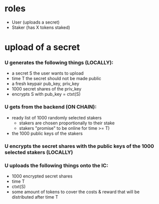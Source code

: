 # roles

- User (uploads a secret)
- Staker (has X tokens staked)

# upload of a secret

### U generates the following things (LOCALLY):
* a secret S the user wants to upload
* time T the secret should not be made public
* a fresh keypair pub_key, priv_key
* 1000 secret shares of the priv_key
* encrypts S with pub_key = ctxt(S)

### U gets from the backend (ON CHAIN):
* ready list of 1000 randomly selected stakers
    - stakers are chosen proportionally to their stake
    - stakers "promise" to be online for time >= T)
* the 1000 public keys of the stakers

### U encrypts the secret shares with the public keys of the 1000 selected stakers (LOCALLY)

### U uploads the following things onto the IC:
* 1000 encrypted secret shares
* time T
* ctxt(S)
* some amount of tokens to cover the costs & reward that will be distributed after time T




